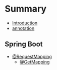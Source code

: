 # Summary

* [Introduction](README.md)
* [annotation](annotation.md)

## Spring Boot

* [@RequestMapping](/SpringBoot/requestmapping/requestmapping.md)
  * [@GetMapping](SpringBoot/requestmapping/getmapping.md)



